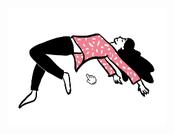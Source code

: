 <div align="center">
  <a rel="nofollow" href="https://paveloom.dev/git/">
    <img width="50%" src="./levitate.gif">
  </a>
</div>
